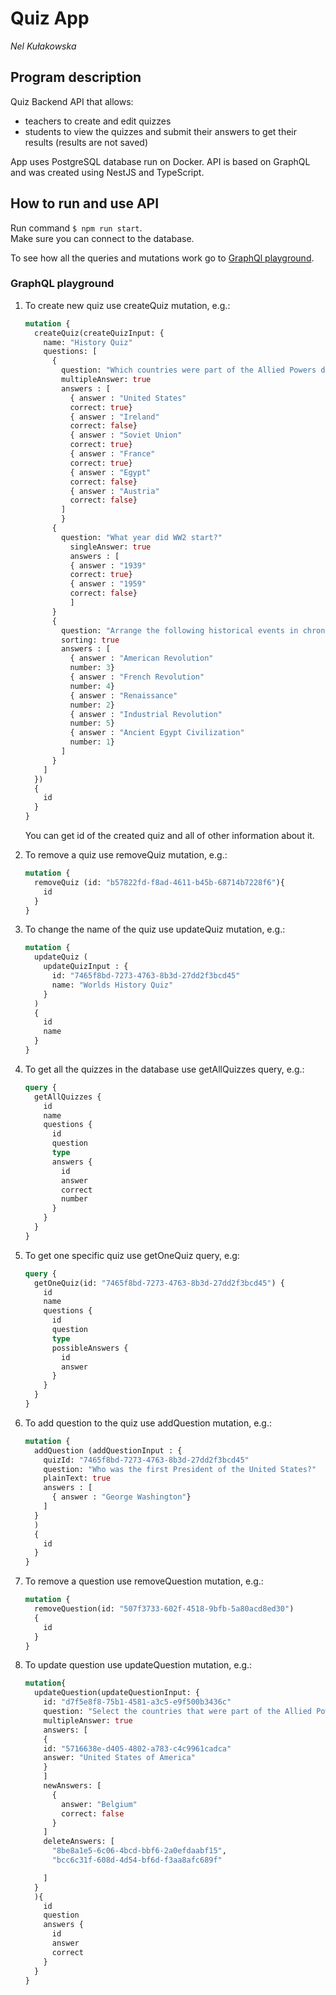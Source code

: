 # Quiz App

_Nel Kułakowska_

## Program description

Quiz Backend API that allows:

- teachers to create and edit quizzes
- students to view the quizzes and submit their answers to get their results (results are not saved)

App uses PostgreSQL database run on Docker. API is based on GraphQL and was created using NestJS and TypeScript.

## How to run and use API

Run command `$ npm run start`.  
Make sure you can connect to the database.

To see how all the queries and mutations work go to [GraphQl playground](localhost:3000/graphql "link").

### GraphQL playground

1. To create new quiz use createQuiz mutation, e.g.:

   ```GraphQL
   mutation {
     createQuiz(createQuizInput: {
       name: "History Quiz"
       questions: [
         {
           question: "Which countries were part of the Allied Powers during World War II?"
           multipleAnswer: true
           answers : [
             { answer : "United States"
             correct: true}
             { answer : "Ireland"
             correct: false}
             { answer : "Soviet Union"
             correct: true}
             { answer : "France"
             correct: true}
             { answer : "Egypt"
             correct: false}
             { answer : "Austria"
             correct: false}
           ]
           }
         {
           question: "What year did WW2 start?"
             singleAnswer: true
             answers : [
             { answer : "1939"
             correct: true}
             { answer : "1959"
             correct: false}
             ]
         }
         {
           question: "Arrange the following historical events in chronological order, from earliest to latest:"
           sorting: true
           answers : [
             { answer : "American Revolution"
             number: 3}
             { answer : "French Revolution"
             number: 4}
             { answer : "Renaissance"
             number: 2}
             { answer : "Industrial Revolution"
             number: 5}
             { answer : "Ancient Egypt Civilization"
             number: 1}
           ]
         }
       ]
     })
     {
       id
     }
   }
   ```

   You can get id of the created quiz and all of other information about it.

2. To remove a quiz use removeQuiz mutation, e.g.:

   ```GraphQL
   mutation {
     removeQuiz (id: "b57822fd-f8ad-4611-b45b-68714b7228f6"){
       id
     }
   }
   ```

3. To change the name of the quiz use updateQuiz mutation, e.g.:

   ```GraphQL
   mutation {
     updateQuiz (
       updateQuizInput : {
         id: "7465f8bd-7273-4763-8b3d-27dd2f3bcd45"
         name: "Worlds History Quiz"
       }
     )
     {
       id
       name
     }
   }
   ```

4. To get all the quizzes in the database use getAllQuizzes query, e.g.:

   ```GraphQL
   query {
     getAllQuizzes {
       id
       name
       questions {
         id
         question
         type
         answers {
           id
           answer
           correct
           number
         }
       }
     }
   }
   ```

5. To get one specific quiz use getOneQuiz query, e.g:

   ```GraphQL
   query {
     getOneQuiz(id: "7465f8bd-7273-4763-8b3d-27dd2f3bcd45") {
       id
       name
       questions {
         id
         question
         type
         possibleAnswers {
           id
           answer
         }
       }
     }
   }
   ```

6. To add question to the quiz use addQuestion mutation, e.g.:

   ```GraphQL
   mutation {
     addQuestion (addQuestionInput : {
       quizId: "7465f8bd-7273-4763-8b3d-27dd2f3bcd45"
       question: "Who was the first President of the United States?"
       plainText: true
       answers : [
         { answer : "George Washington"}
       ]
     }
     )
     {
       id
     }
   }
   ```

7. To remove a question use removeQuestion mutation, e.g.:

   ```GraphQL
   mutation {
     removeQuestion(id: "507f3733-602f-4518-9bfb-5a80acd8ed30")
     {
       id
     }
   }
   ```

8. To update question use updateQuestion mutation, e.g.:
   ```GraphQL
   mutation{
     updateQuestion(updateQuestionInput: {
       id: "d7f5e8f8-75b1-4581-a3c5-e9f500b3436c"
       question: "Select the countries that were part of the Allied Powers during World War II:"
       multipleAnswer: true
       answers: [
       {
       id: "5716638e-d405-4802-a783-c4c9961cadca"
       answer: "United States of America"
       }
       ]
       newAnswers: [
         {
           answer: "Belgium"
           correct: false
         }
       ]
       deleteAnswers: [
         "8be8a1e5-6c06-4bcd-bbf6-2a0efdaabf15",
         "bcc6c31f-608d-4d54-bf6d-f3aa8afc689f"

       ]
     }
     ){
       id
       question
       answers {
         id
         answer
         correct
       }
     }
   }
   ```
